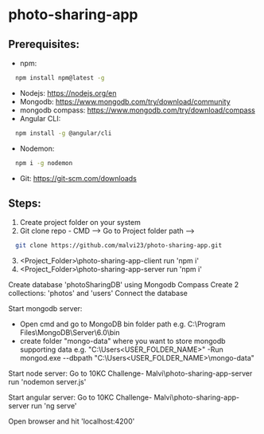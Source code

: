 # photo-sharing-app

## Prerequisites:
- npm: 
```sh
  npm install npm@latest -g
  ```
- Nodejs: https://nodejs.org/en
- Mongodb: https://www.mongodb.com/try/download/community
- mongodb compass: https://www.mongodb.com/try/download/compass
- Angular CLI:
```sh
  npm install -g @angular/cli
  ``` 
- Nodemon:
```sh
  npm i -g nodemon
  ```
- Git: https://git-scm.com/downloads


## Steps:
1. Create project folder on your system
2. Git clone repo - CMD --> Go to Project folder path --> 

```sh
  git clone https://github.com/malvi23/photo-sharing-app.git
  ```
3. <Project_Folder>\photo-sharing-app-client run 'npm i'
4. <Project_Folder>\photo-sharing-app-server run 'npm i'

Create database 'photoSharingDB' using Mongodb Compass
Create 2 collections: 'photos' and 'users'
Connect the database

Start mongodb server:
- Open cmd and go to MongoDB bin folder path e.g. C:\Program Files\MongoDB\Server\6.0\bin
- create folder "mongo-data" where you want to store mongodb supporting data e.g. "C:\Users\<USER_FOLDER_NAME>\"
-Run mongod.exe --dbpath "C:\Users\<USER_FOLDER_NAME>\mongo-data"

Start node server:
Go to 10KC Challenge- Malvi\photo-sharing-app-server run 'nodemon server.js'

Start angular server:
Go to 10KC Challenge- Malvi\photo-sharing-app-server run 'ng serve'

Open browser and hit 'localhost:4200'
